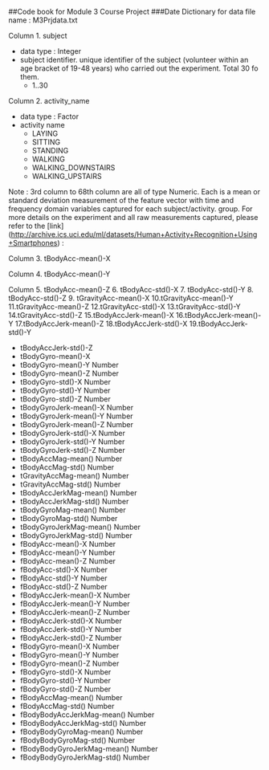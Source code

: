 ##Code book for Module 3 Course Project
###Date Dictionary for data file name : M3Prjdata.txt

Column 1. subject
* data type : Integer
* subject identifier. unique identifier of the subject (volunteer within an age bracket of 19-48 years) who carried out the experiment. Total 30 fo them.
  * 1..30  

Column 2. activity_name
* data type : Factor
* activity name
  * LAYING
  * SITTING
  * STANDING
  * WALKING
  * WALKING_DOWNSTAIRS
  * WALKING_UPSTAIRS

Note : 3rd column to 68th column are all of type Numeric. Each is a mean or standard deviation measurement of the feature vector with time and frequency domain variables captured for each subject/activity. group.
For more details on the experiment and all raw measurements captured, please refer to the [link] (http://archive.ics.uci.edu/ml/datasets/Human+Activity+Recognition+Using+Smartphones) :

Column 3. tBodyAcc-mean()-X

Column 4. tBodyAcc-mean()-Y

Column 5. tBodyAcc-mean()-Z
6. tBodyAcc-std()-X
7. tBodyAcc-std()-Y
8. tBodyAcc-std()-Z
9. tGravityAcc-mean()-X
10.tGravityAcc-mean()-Y
11.tGravityAcc-mean()-Z
12.tGravityAcc-std()-X
13.tGravityAcc-std()-Y
14.tGravityAcc-std()-Z
15.tBodyAccJerk-mean()-X
16.tBodyAccJerk-mean()-Y
17.tBodyAccJerk-mean()-Z
18.tBodyAccJerk-std()-X
19.tBodyAccJerk-std()-Y
* tBodyAccJerk-std()-Z
* tBodyGyro-mean()-X
* tBodyGyro-mean()-Y			Number
* tBodyGyro-mean()-Z			Number
* tBodyGyro-std()-X			Number
* tBodyGyro-std()-Y			Number
* tBodyGyro-std()-Z			Number
* tBodyGyroJerk-mean()-X		Number
* tBodyGyroJerk-mean()-Y		Number
* tBodyGyroJerk-mean()-Z		Number
* tBodyGyroJerk-std()-X		Number
* tBodyGyroJerk-std()-Y		Number
* tBodyGyroJerk-std()-Z		Number
* tBodyAccMag-mean()			Number
* tBodyAccMag-std()			Number
* tGravityAccMag-mean()		Number
* tGravityAccMag-std()			Number
* tBodyAccJerkMag-mean()		Number
* tBodyAccJerkMag-std()		Number
* tBodyGyroMag-mean()		Number
* tBodyGyroMag-std()			Number
* tBodyGyroJerkMag-mean()		Number
* tBodyGyroJerkMag-std()		Number
* fBodyAcc-mean()-X			Number
* fBodyAcc-mean()-Y			Number
* fBodyAcc-mean()-Z			Number
* fBodyAcc-std()-X			Number
* fBodyAcc-std()-Y			Number
* fBodyAcc-std()-Z			Number
* fBodyAccJerk-mean()-X		Number
* fBodyAccJerk-mean()-Y		Number
* fBodyAccJerk-mean()-Z		Number
* fBodyAccJerk-std()-X			Number
* fBodyAccJerk-std()-Y			Number
* fBodyAccJerk-std()-Z			Number
* fBodyGyro-mean()-X			Number
* fBodyGyro-mean()-Y			Number
* fBodyGyro-mean()-Z			Number
* fBodyGyro-std()-X			Number
* fBodyGyro-std()-Y			Number
* fBodyGyro-std()-Z			Number
* fBodyAccMag-mean()		Number
* fBodyAccMag-std()			Number
* fBodyBodyAccJerkMag-mean()	Number
* fBodyBodyAccJerkMag-std()		Number
* fBodyBodyGyroMag-mean()		Number
* fBodyBodyGyroMag-std()		Number
* fBodyBodyGyroJerkMag-mean()	Number
* fBodyBodyGyroJerkMag-std()	Number
